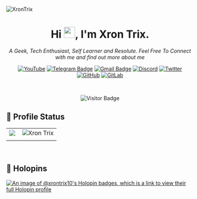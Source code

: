 ![XronTrix](https://user-images.githubusercontent.com/125879861/250370760-72511347-a8de-47b8-8947-3b3012d82df8.jpg)

<div align="center">

<h1>Hi <img src="https://raw.githubusercontent.com/aemmadi/aemmadi/master/wave.gif" width="30px" height="30px">, I'm Xron Trix.</h1>

<i> A Geek, Tech Enthusiast, Self Learner and Resolute. Feel Free To Connect with me and find out more about me 
</i>


[![YouTube](https://img.shields.io/badge/YouTube-%23FF0000.svg?style=flat&logo=YouTube&logoColor=white)](https://www.youtube.com/@XronTrix10)
[![Telegram Badge](https://img.shields.io/badge/Telegram-2CA5E0?style=flat&logo=telegram&logoColor=white&link=https://t.me/BEnTeN009)](https://t.me/XronTrix)
[![Gmail Badge](https://img.shields.io/badge/ProtonMail-8B89CC?style=flat&logo=protonmail&logoColor=white)](mailto:xrontrix@proton.me)
[![Discord](https://img.shields.io/badge/Discord-%235865F2.svg?style=flat&logo=discord&logoColor=white)]((https://discordapp.com/users/759004389494095882))
[![Twitter](https://img.shields.io/twitter/follow/XronTrix10?style=social)](https://twitter.com/XronTrix10)
[![GitHub](https://img.shields.io/badge/-GitHub-181717?style=flat&logo=github)](https://github.com/XronTrix10)
[![GitLab](https://img.shields.io/badge/-GitLab-FCA121?style=flat&logo=gitlab)](https://gitlab.com/XronTrix10)
<!-- [![discord](https://discord-md-badge.vercel.app/api/shield/759004389494095882?style=social)](https://discordapp.com/users/759004389494095882) -->
<!-- ![Matrix](https://img.shields.io/badge/matrix-000000?style=flat&logo=Matrix&logoColor=white) -->

<br>

![Visitor Badge](https://visitor-badge.laobi.icu/badge?page_id=XronTrix10.XronTrix10)

</div>



<!-- ## 🐧 My Interests 

![Shell](https://img.shields.io/badge/Shell_Script-121011?style=flat&logo=gnu-bash&logoColor=white)
![Python](https://img.shields.io/badge/-Python-black?style=flat&logo=Python)
![C](https://img.shields.io/badge/c-%2300599C.svg?style=flat&logo=c&logoColor=white)
![C++](https://img.shields.io/badge/-C++-00599C?style=flat&logo=c)
![Java](https://img.shields.io/badge/java-%23ED8B00.svg?style=flat&logo=java&logoColor=white)
![Dart](https://img.shields.io/badge/dart-%230175C2.svg?style=flat&logo=dart&logoColor=white)
![HTML5](https://img.shields.io/badge/-HTML5-E34F26?style=flat&logo=html5&logoColor=white)
![CSS3](https://img.shields.io/badge/-CSS3-1572B6?style=flat&logo=css3)
![Bootstrap](https://img.shields.io/badge/-Bootstrap-563D7C?style=flat&logo=bootstrap)
![JavaScript](https://img.shields.io/badge/-JavaScript-black?style=flat&logo=javascript)
![Nodejs](https://img.shields.io/badge/-Nodejs-black?style=flat&logo=Node.js)
![React](https://img.shields.io/badge/-React-black?style=flat&logo=react)
![Git](https://img.shields.io/badge/-Git-black?style=flat&logo=git)
![MySQL](https://img.shields.io/badge/mysql-%2300f.svg?style=flat&logo=mysql&logoColor=white)
![Visual Studio Code](https://img.shields.io/badge/Visual%20Studio%20Code-0078d7.svg?style=flat&logo=visual-studio-code&logoColor=white)

<br> -->

## 🦄 Profile Status

| | |
|:-:|:-:|
|<img align="left" src="https://github-readme-stats.vercel.app/api?username=XronTrix10&count_private=true&show_icons=true&include_all_commits=true&bg_color=212121&icon_color=7a7a7a&text_color=ffffff&hide_border=true&title_color=ff3300&rank_icon=percentile" />|<img align="center" src="https://github-readme-streak-stats.herokuapp.com/?user=XronTrix10&theme=dark&hide_border=true&title_color=ff3300" alt="Xron Trix" /> |
| | |

<br>

## 🐬 Holopins

<a href="https://holopin.io/@xrontrix10"><img src="https://holopin.me/xrontrix10" alt="An image of @xrontrix10's Holopin badges, which is a link to view their full Holopin profile"></img></a>

<!-- ![Github Stats](https://github-readme-stats-git-masterrstaa-rickstaa.vercel.app/api?username=XronTrix10&count_private=true&show_icons=true&include_all_commits=true&bg_color=212121&icon_color=7a7a7a&text_color=ffffff&hide_border=true&title_color=ff3300)

![Top Langs](https://github-readme-stats-git-masterrstaa-rickstaa.vercel.app/api/top-langs/?username=XronTrix10&hide=TeX&layout=compact&bg_color=212121&text_color=ffffff&hide_border=true&title_color=ff3300)

<div align="center"><img src=https://github-readme-stats-git-masterrstaa-rickstaa.vercel.app/api/top-langs/?username=XronTrix10&hide=TeX&layout=donut&bg_color=212121&text_color=ffffff&hide_border=true&title_color=ff3300</img></div> -->
